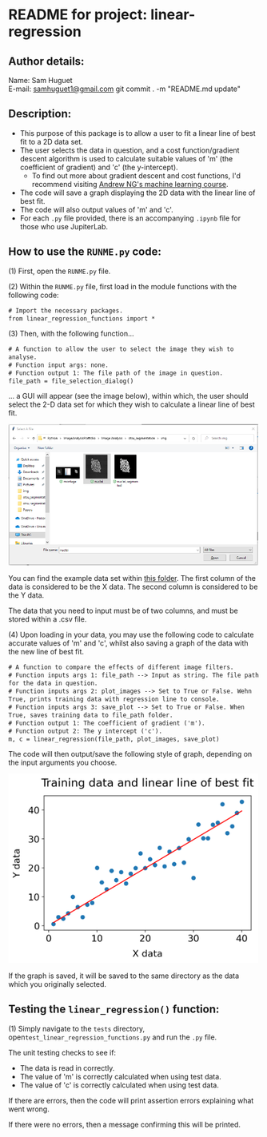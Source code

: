 # README for project: linear-regression

## Author details: 
Name: Sam Huguet  
E-mail: samhuguet1@gmail.com
git commit . -m "README.md update"

## Description:   
- This purpose of this package is to allow a user to fit a linear line of best fit to a 2D data set.
- The user selects the data in question, and a cost function/gradient descent algorithm is used to calculate suitable values of 'm' (the coefficient of gradient) and 'c' (the y-intercept). 
  - To find out more about gradient descent and cost functions, I'd recommend visiting [Andrew NG's machine learning course](https://www.coursera.org/learn/machine-learning/home/welcome). 
- The code will save a graph displaying the 2D data with the linear line of best fit. 
- The code will also output values of 'm' and 'c'. 
- For each ```.py``` file provided, there is an accompanying ```.ipynb``` file for those who use JupiterLab.

## How to use the ```RUNME.py``` code: 

(1) First, open the ```RUNME.py``` file. 

(2) Within the ```RUNME.py``` file, first load in the module functions with the following code: 

```
# Import the necessary packages.
from linear_regression_functions import *
```

(3) Then, with the following function...
```
# A function to allow the user to select the image they wish to analyse. 
# Function input args: none. 
# Function output 1: The file path of the image in question. 
file_path = file_selection_dialog()
```
... a GUI will appear (see the image below), within which, the user should select the 2-D data set for which they wish to calculate a linear line of best fit. 

<img src="https://github.com/SamHSoftware/Machine-Learning/blob/main/linear-regression/img/File%20selection.PNG?raw=true" alt="file selection GUI" width="500"/>

You can find the example data set within [this folder](https://github.com/SamHSoftware/Machine-Learning/tree/main/linear-regression/data). The first column of the data is considered to be the X data. The second column is considered to be the Y data. 

The data that you need to input must be of two columns, and must be stored within a .csv file.

(4) Upon loading in your data, you may use the following code to calculate accurate values of 'm' and 'c', whilst also saving a graph of the data with the new line of best fit. 
```
# A function to compare the effects of different image filters.
# Function inputs args 1: file_path --> Input as string. The file path for the data in question.
# Function inputs args 2: plot_images --> Set to True or False. Wehn True, prints training data with regression line to console.
# Function inputs args 3: save_plot --> Set to True or False. When True, saves training data to file_path folder.
# Function output 1: The coefficient of gradient ('m'). 
# Function output 2: The y intercept ('c'). 
m, c = linear_regression(file_path, plot_images, save_plot)
```

The code will then output/save the following style of graph, depending on the input arguments you choose. 

<img src="https://github.com/SamHSoftware/Machine-Learning/blob/main/linear-regression/img/output_graph.png?raw=true" alt="montage of filter effects" width="500"/>

If the graph is saved, it will be saved to the same directory as the data which you originally selected. 

## Testing the ```linear_regression()``` function: 

(1) Simply navigate to the ```tests``` directory, open```test_linear_regression_functions.py``` and run the ```.py``` file.

The unit testing checks to see if: 
- The data is read in correctly. 
- The value of 'm' is correctly calculated when using test data. 
- The value of 'c' is correctly calculated when using test data. 

If there are errors, then the code will print assertion errors explaining what went wrong.  

If there were no errors, then a message confirming this will be printed. 
